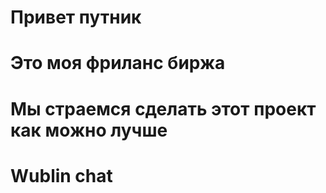 # Привет путник 
# Это моя фриланс биржа 
# Мы страемся сделать этот проект как можно лучше 
# Wublin chat
